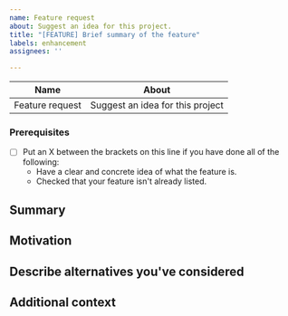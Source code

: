 ```yaml
---
name: Feature request
about: Suggest an idea for this project.
title: "[FEATURE] Brief summary of the feature"
labels: enhancement
assignees: ''

---
```


| Name            | About                            |
| --------------- | -------------------------------- |
| Feature request | Suggest an idea for this project |

### Prerequisites

- [ ] Put an X between the brackets on this line if you have done all of the following:
  - Have a clear and concrete idea of what the feature is.
  - Checked that your feature isn't already listed.

## Summary

<!-- One paragraph explanation of the feature. -->

## Motivation

<!-- Why are we doing this? What use cases does it support? What is the expected outcome? -->

## Describe alternatives you've considered

<!-- A clear and concise description of the alternative solutions you've considered. Be sure to explain why GuruBaa's existing customizability isn't suitable for this feature. -->

## Additional context

<!-- Add any other context or screenshots about the feature request here. If you're uploading a screenshot, please mention the device details in which the screenshot was taken, in a codeblock. -->

<!-- To resize image <img src="/uploads/b3862ec0e15050ca2490f7fc7c03c2bc/image.png" width="230" height="500" />  -->
